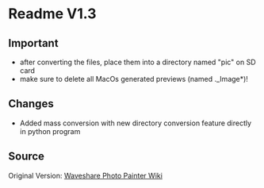 # Readme V1.3

## Important

* after converting the files, place them into a directory named "pic" on SD card
* make sure to delete all MacOs generated previews (named ._Image*)!

## Changes

* Added mass conversion with new directory conversion feature directly in python program

## Source

Original Version: [Waveshare Photo Painter Wiki](https://www.waveshare.com/wiki/PhotoPainter)
